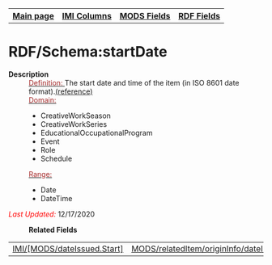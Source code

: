 <!DOCTYPE html>
<html>

<body>
<table style="width:100%">
  <tr>
    <th><a href="index.md">Main page</a></th>
	<th><a href="IMI.md">IMI Columns</a></th>
    <th><a href="MODS.md">MODS Fields</a></th>
    <th><a href="RDF.md">RDF Fields</a></th>
  </tr>
</table>



<h1>RDF/Schema:startDate</h1>
<dl>
  <dt><b>Description</b></dt>
  <dd><ins><font color="brown">Definition: </font></ins>The start date and time of the item (in ISO 8601 date format).<a href="https://schema.org/startDate">(reference)</a></dd>
  <dd><ins><font color="brown">Domain: </font></ins>
	<ul>
		<li>CreativeWorkSeason</li>
		<li>CreativeWorkSeries</li>
		<li>EducationalOccupationalProgram</li>
		<li>Event</li>
		<li>Role</li>
		<li>Schedule</li>
	</ul>
  </dd>
  <dd><ins><font color="brown">Range: </font></ins>
	<ul>
		<li>Date</li>
		<li>DateTime</li>
	</ul>
  </dd>
	<p><font color="red"><i>Last Updated: </i></font>12/17/2020</p>
</dl>
<dl>
	<dd><b>Related Fields</b></dd>
		<table>
			<td><a href="MODS.dateIssued.Start.md">IMI/[MODS/dateIssued.Start]</a></td>
			<td><a href="mods.relatedItem.originInfo.dateIssued.md">MODS/relatedItem/originInfo/dateIssued</a></td>
		</table>
</dl>
</body>
</html>